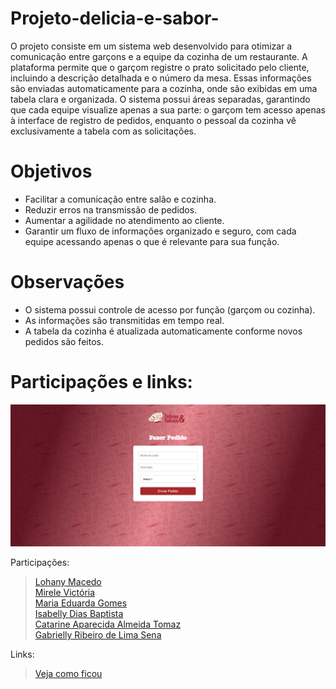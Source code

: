 # Projeto-delicia-e-sabor-
O projeto consiste em um sistema web desenvolvido para otimizar a comunicação entre garçons e a equipe da cozinha de um restaurante. A plataforma permite que o garçom registre o prato solicitado pelo cliente, incluindo a descrição detalhada e o número da mesa. Essas informações são enviadas automaticamente para a cozinha, onde são exibidas em uma tabela clara e organizada. O sistema possui áreas separadas, garantindo que cada equipe visualize apenas a sua parte: o garçom tem acesso apenas à interface de registro de pedidos, enquanto o pessoal da cozinha vê exclusivamente a tabela com as solicitações.

# Objetivos
- Facilitar a comunicação entre salão e cozinha.
- Reduzir erros na transmissão de pedidos.
- Aumentar a agilidade no atendimento ao cliente.
- Garantir um fluxo de informações organizado e seguro, com cada equipe acessando apenas o que é relevante para sua função.

# Observações
- O sistema possui controle de acesso por função (garçom ou cozinha).
- As informações são transmitidas em tempo real.
- A tabela da cozinha é atualizada automaticamente conforme novos pedidos são feitos.

# Participações e links: 

![print telainicial](restaurante_.png)

Participações:
> [Lohany Macedo](https://github.com/Lohanyy17)    
> [Mirele Victória](https://github.com/Mvictoria218)    
> [Maria Eduarda Gomes](https://github.com/MariaGomesR)  
> [Isabelly Dias Baptista](https://github.com/IDBaptista)  
> [Catarine Aparecida Almeida Tomaz](https://github.com/tomazzcatarine)  
> [Gabrielly Ribeiro de Lima Sena](https://github.com/GabySena)

Links:
> [Veja como ficou]()
